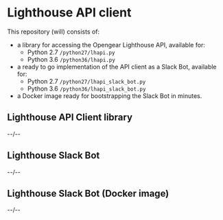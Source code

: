 # Lighthouse API client

This repository (will) consists of:

- a library for accessing the Opengear Lighthouse API, available for:
    - Python 2.7 `/python27/lhapi.py`
    - Python 3.6 `/python36/lhapi.py`
- a ready to go implementation of the API client as a Slack Bot, available for:
    - Python 2.7 `/python27/lhapi_slack_bot.py`
    - Python 3.6 `/python36/lhapi_slack_bot.py`
- a Docker image ready for bootstrapping the Slack Bot in minutes.


## Lighthouse API Client library

--/--

## Lighthouse Slack Bot

--/--

## Lighthouse Slack Bot (Docker image)

--/--
